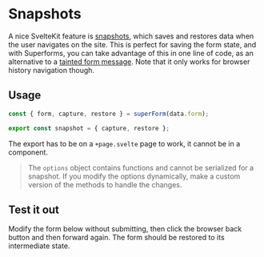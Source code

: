 <script lang="ts">
  import Head from '$lib/Head.svelte'
  import Form from './Form.svelte'
  import Next from '$lib/Next.svelte'
	import SuperDebug from 'sveltekit-superforms/client/SuperDebug.svelte'
  import { concepts } from '$lib/navigation/sections'
  import { superForm } from 'sveltekit-superforms/client';

	export let data;

  const { form, errors, enhance, message, capture, restore, reset } = superForm(data.form, {
    taintedMessage: null
  });

  export const snapshot = { capture, restore }
</script>

# Snapshots

<Head title="Snapshots" />

A nice SvelteKit feature is [snapshots](https://kit.svelte.dev/docs/snapshots), which saves and restores data when the user navigates on the site. This is perfect for saving the form state, and with Superforms, you can take advantage of this in one line of code, as an alternative to a [tainted form message](/concepts/tainted). Note that it only works for browser history navigation though.

## Usage

```ts
const { form, capture, restore } = superForm(data.form);

export const snapshot = { capture, restore };
```

The export has to be on a `+page.svelte` page to work, it cannot be in a component.

> The `options` object contains functions and cannot be serialized for a snapshot. If you modify the options dynamically, make a custom version of the methods to handle the changes.

## Test it out

Modify the form below without submitting, then click the browser back button and then forward again. The form should be restored to its intermediate state.

<Form {form} {errors} {enhance} {message} {reset} />

<Next section={concepts} />
